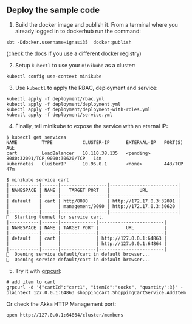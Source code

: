## Deploy the sample code

1. Build the docker image and publish it. From a terminal where you already logged in to dockerhub run the command:

```
sbt -Ddocker.username=ignasi35  docker:publish
```

(check the docs if you use a different docker registry)

2. Setup `kubectl` to use your `minikube` as a cluster:


```
kubectl config use-context minikube
```

3. Use `kubectl` to apply the RBAC, deployment and service:

```
kubectl apply -f deployment/rbac.yml
kubectl apply -f deployment/deployment.yml
kubectl apply -f deployment/deployment-with-roles.yml
kubectl apply -f deployment/service.yml
```

4. Finally, tell minikube to expose the service with an eternal IP:

```
$ kubectl get services
NAME         TYPE           CLUSTER-IP      EXTERNAL-IP   PORT(S)                         AGE
cart         LoadBalancer   10.110.38.135   <pending>     8080:32091/TCP,9090:30620/TCP   14m
kubernetes   ClusterIP      10.96.0.1       <none>        443/TCP                         47m

$ minikube service cart 
|-----------|------|-----------------|-------------------------|
| NAMESPACE | NAME |   TARGET PORT   |           URL           |
|-----------|------|-----------------|-------------------------|
| default   | cart | http/8080       | http://172.17.0.3:32091 |
|           |      | management/9090 | http://172.17.0.3:30620 |
|-----------|------|-----------------|-------------------------|
🏃  Starting tunnel for service cart.
|-----------|------|-------------|------------------------|
| NAMESPACE | NAME | TARGET PORT |          URL           |
|-----------|------|-------------|------------------------|
| default   | cart |             | http://127.0.0.1:64863 |
|           |      |             | http://127.0.0.1:64864 |
|-----------|------|-------------|------------------------|
🎉  Opening service default/cart in default browser...
🎉  Opening service default/cart in default browser...
```

5. Try it with [grpcurl](https://github.com/fullstorydev/grpcurl):

```
# add item to cart
grpcurl -d '{"cartId":"cart1", "itemId":"socks", "quantity":3}' -plaintext 127.0.0.1:64863 shoppingcart.ShoppingCartService.AddItem
```

Or check the Akka HTTP Management port:

```
open http://127.0.0.1:64864/cluster/members 
```
